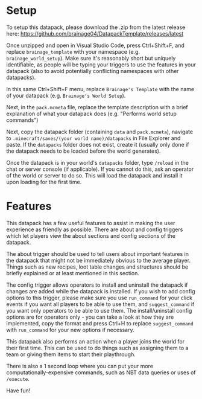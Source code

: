 # Setup
To setup this datapack, please download the .zip from the latest release here: https://github.com/brainage04/DatapackTemplate/releases/latest

Once unzipped and open in Visual Studio Code, press Ctrl+Shift+F, and replace `brainage_template` with your namespace (e.g. `brainage_world_setup`). Make sure it's reasonably short but uniquely identifiable, as people will be typing your triggers to use the features in your datapack (also to avoid potentially conflicting namespaces with other datapacks).

In this same Ctrl+Shift+F menu, replace `Brainage's Template` with the name of your datapack (e.g. `Brainage's World Setup`).

Next, in the `pack.mcmeta` file, replace the template description with a brief explanation of what your datapack does (e.g. "Performs world setup commands")

Next, copy the datapack folder (containing `data` and `pack.mcmeta`), navigate to `.minecraft/saves/(your world name)/datapacks` in File Explorer and paste. If the `datapacks` folder does not exist, create it (usually only done if the datapack needs to be loaded before the world generates).

Once the datapack is in your world's `datapacks` folder, type `/reload` in the chat or server console (if applicable). If you cannot do this, ask an operator of the world or server to do so. This will load the datapack and install it upon loading for the first time.

# Features
This datapack has a few useful features to assist in making the user experience as friendly as possible. There are about and config triggers which let players view the about sections and config sections of the datapack.

The about trigger should be used to tell users about important features in the datapack that might not be immediately obvious to the average player. Things such as new recipes, loot table changes and structures should be briefly explained or at least mentioned in this section.

The config trigger allows operators to install and uninstall the datapack if changes are added while the datapack is installed. If you wish to add config options to this trigger, please make sure you use `run_command` for your click events if you want all players to be able to use them, and `suggest_command` if you want only operators to be able to use them. The install/uninstall config options are for operators only - you can take a look at how they are implemented, copy the format and press Ctrl+H to replace `suggest_command` with `run_command` for your new options if necessary.

This datapack also performs an action when a player joins the world for their first time. This can be used to do things such as assigning them to a team or giving them items to start their playthrough.

There is also a 1 second loop where you can put your more computationally-expensive commands, such as NBT data queries or uses of `/execute`.

Have fun!
